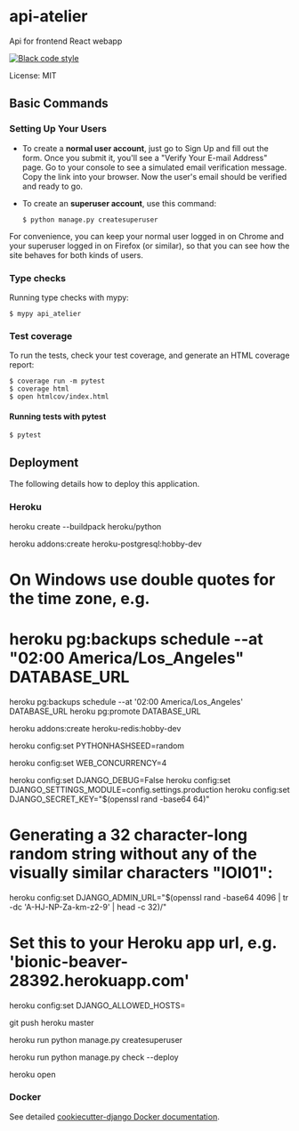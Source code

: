 # api-atelier

Api for frontend React webapp


[![Black code style](https://img.shields.io/badge/code%20style-black-000000.svg)](https://github.com/ambv/black)

License: MIT


## Basic Commands

### Setting Up Your Users

-   To create a **normal user account**, just go to Sign Up and fill out the form. Once you submit it, you'll see a "Verify Your E-mail Address" page. Go to your console to see a simulated email verification message. Copy the link into your browser. Now the user's email should be verified and ready to go.

-   To create an **superuser account**, use this command:

        $ python manage.py createsuperuser

For convenience, you can keep your normal user logged in on Chrome and your superuser logged in on Firefox (or similar), so that you can see how the site behaves for both kinds of users.

### Type checks

Running type checks with mypy:

    $ mypy api_atelier

### Test coverage

To run the tests, check your test coverage, and generate an HTML coverage report:

    $ coverage run -m pytest
    $ coverage html
    $ open htmlcov/index.html

#### Running tests with pytest

    $ pytest

## Deployment

The following details how to deploy this application.

### Heroku

heroku create --buildpack heroku/python

heroku addons:create heroku-postgresql:hobby-dev
# On Windows use double quotes for the time zone, e.g.
# heroku pg:backups schedule --at "02:00 America/Los_Angeles" DATABASE_URL
heroku pg:backups schedule --at '02:00 America/Los_Angeles' DATABASE_URL
heroku pg:promote DATABASE_URL

heroku addons:create heroku-redis:hobby-dev


heroku config:set PYTHONHASHSEED=random

heroku config:set WEB_CONCURRENCY=4

heroku config:set DJANGO_DEBUG=False
heroku config:set DJANGO_SETTINGS_MODULE=config.settings.production
heroku config:set DJANGO_SECRET_KEY="$(openssl rand -base64 64)"

# Generating a 32 character-long random string without any of the visually similar characters "IOl01":
heroku config:set DJANGO_ADMIN_URL="$(openssl rand -base64 4096 | tr -dc 'A-HJ-NP-Za-km-z2-9' | head -c 32)/"

# Set this to your Heroku app url, e.g. 'bionic-beaver-28392.herokuapp.com'
heroku config:set DJANGO_ALLOWED_HOSTS=


git push heroku master

heroku run python manage.py createsuperuser

heroku run python manage.py check --deploy

heroku open

### Docker

See detailed [cookiecutter-django Docker documentation](http://cookiecutter-django.readthedocs.io/en/latest/deployment-with-docker.html).

